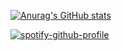[![Anurag's GitHub stats](https://github-readme-stats.vercel.app/api?username=MatinParsapour)](https://github.com/anuraghazra/github-readme-stats)


[![spotify-github-profile](https://spotify-github-profile.vercel.app/api/view?uid=31betvge5m7wpzphtnjrujeoljve&cover_image=true&theme=karaoke)](https://spotify-github-profile.vercel.app/api/view?uid=31betvge5m7wpzphtnjrujeoljve&redirect=true)
